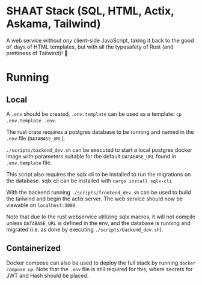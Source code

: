 # SHAAT Stack (SQL, HTML, Actix, Askama, Tailwind) 
A web service without _any_ client-side JavaScript, taking it back to the good ol' days of HTML templates, but with all the typesafety of Rust (and prettiness of Tailwind)! 🦀

# Running
## Local
A `.env` should be created, `.env.template` can be used as a template: `cp .env.template .env`.

The rust crate requires a postgres database to be running and named in the `.env` file (`DATABASE_URL`).

`./scripts/backend_dev.sh` can be executed to start a local postgres docker image with parameters suitable for the default `DATABASE_URL` found in `.env.template` file.

This script also requires the sqlx cli to be installed to run the migrations on the database. sqlx cli can be installed with `cargo install sqlx-cli`

With the backend running `./scripts/frontend_dev.sh` can be used to build the tailwind and begin the actix server. The web service should now be viewable on `localhost:3000`.

Note that due to the rust webservice utilizing sqlx macros, it will not compile unless `DATABASE_URL` is defined in the env, and the database is running and migrated (i.e. as done by executing `./scripts/backend_dev.sh`).

## Containerized
Docker compose can also be used to deploy the full stack by running `docker compose up`. Note that the `.env` file is still required for this, where secrets for JWT and Hash should be placed.
